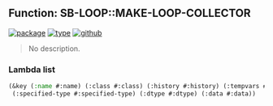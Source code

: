 ## Function: SB-LOOP::MAKE-LOOP-COLLECTOR
[![package](https://img.shields.io/badge/Package-SB--LOOP-5f9ea0.svg?style=social&colorA=999999)](../) [![type](https://img.shields.io/badge/Type-Function-5f9ea0.svg?style=social&colorA=999999)](../#function) [![github](https://img.shields.io/badge/GitHub-View_the_source-5f9ea0.svg?style=social&colorA=999999&logo=github)](https://github.com/sbcl/sbcl/blob/master/src/code/loop.lisp/) 

> No description.

### Lambda list
```cl
(&key (:name #:name) (:class #:class) (:history #:history) (:tempvars #:tempvars)
 (:specified-type #:specified-type) (:dtype #:dtype) (:data #:data))
```
